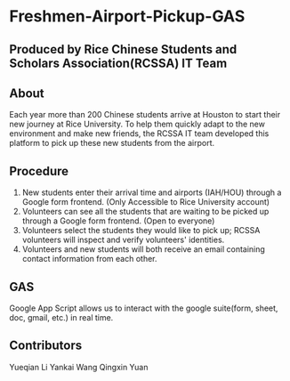 # Freshmen-Airport-Pickup-GAS
## Produced by Rice Chinese Students and Scholars Association(RCSSA) IT Team

## About
Each year more than 200 Chinese students arrive at Houston to start their new journey at Rice University. To help them quickly adapt to the new environment 
and make new friends, the RCSSA IT team developed this platform to pick up these new students from the airport. 

## Procedure
1. New students enter their arrival time and airports (IAH/HOU) through a Google form frontend. (Only Accessible to Rice University account)
2. Volunteers can see all the students that are waiting to be picked up through a Google form frontend. (Open to everyone)
3. Volunteers select the students they would like to pick up; RCSSA volunteers will inspect and verify volunteers' identities.
4. Volunteers and new students will both receive an email containing contact information from each other.

## GAS
Google App Script allows us to interact with the google suite(form, sheet, doc, gmail, etc.) in real time. 

## Contributors
Yueqian Li
Yankai Wang
Qingxin Yuan
